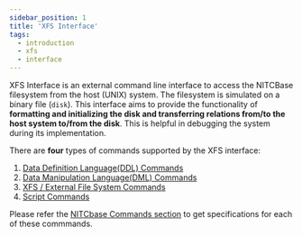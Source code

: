 ```yaml
---
sidebar_position: 1
title: 'XFS Interface'
tags:
  - introduction
  - xfs
  - interface
---
```

XFS Interface is an external command line interface to access the NITCBase filesystem from the host (UNIX) system. 
The filesystem is simulated on a binary file (`disk`). This interface aims to provide the functionality of **formatting and initializing the disk and transferring relations from/to the host system to/from the disk**. This is helpful in debugging the system during its implementation. 

There are **four** types of commands supported by the XFS interface:

1. [Data Definition Language(DDL) Commands ](../NITCbase_Commands#data-definition-language-commands)
2. [Data Manipulation Language(DML) Commands](../NITCbase_Commands#data-manipulation-language-commands)
3. [XFS / External File System Commands](../NITCbase_Commands#external-file-system-xfs-commands)
4. [Script Commands](../NITCbase_Commands#script-commands)

Please refer the [NITCbase Commands section](../NITCbase_Commands) to get specifications for each of these commmands.